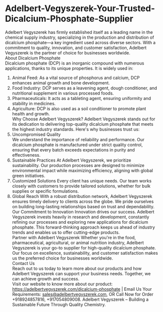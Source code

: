 # Adelbert-Vegyszerek-Your-Trusted-Dicalcium-Phosphate-Supplier
Adelbert Vegyszerek has firmly established itself as a leading name in the chemical supply industry, specializing in the production and distribution of dicalcium phosphate—a key ingredient used across diverse sectors. With a commitment to quality, innovation, and customer satisfaction, Adelbert Vegyszerek is the partner of choice for businesses worldwide.  
About Dicalcium Phosphate  
Dicalcium phosphate (DCP) is an inorganic compound with numerous applications, thanks to its unique properties. It is widely used in:  
1. Animal Feed: As a vital source of phosphorus and calcium, DCP enhances animal growth and bone development.  
2. Food Industry: DCP serves as a leavening agent, dough conditioner, and nutritional supplement in various processed foods.  
3. Pharmaceuticals: It acts as a tableting agent, ensuring uniformity and stability in medicines.  
4. Agriculture: DCP is also used as a soil conditioner to promote plant health and growth.  
Why Choose Adelbert Vegyszerek?
Adelbert Vegyszerek stands out for its dedication to delivering top-quality dicalcium phosphate that meets the highest industry standards. Here's why businesses trust us:  
 1. Uncompromised Quality  
We understand the importance of reliability and performance. Our dicalcium phosphate is manufactured under strict quality control, ensuring that every batch exceeds expectations in purity and effectiveness.  
 2. Sustainable Practices
At Adelbert Vegyszerek, we prioritize sustainability. Our production processes are designed to minimize environmental impact while maximizing efficiency, aligning with global green initiatives.  
 3. Customized Solutions
Every client has unique needs. Our team works closely with customers to provide tailored solutions, whether for bulk supplies or specific formulations.  
 4. Global Reach
With a robust distribution network, Adelbert Vegyszerek ensures timely delivery to clients across the globe. We pride ourselves on building long-lasting relationships based on trust and dependability.  
Our Commitment to Innovation
Innovation drives our success. Adelbert Vegyszerek invests heavily in research and development, constantly refining our processes and exploring new applications for dicalcium phosphate. This forward-thinking approach keeps us ahead of industry trends and enables us to offer cutting-edge products.  
Partner with Adelbert Vegyszerek
Whether you're in the food, pharmaceutical, agricultural, or animal nutrition industry, Adelbert Vegyszerek is your go-to supplier for high-quality dicalcium phosphate. Our focus on excellence, sustainability, and customer satisfaction makes us the preferred choice for businesses worldwide.  
Contact Us  
Reach out to us today to learn more about our products and how Adelbert Vegyszerek can support your business needs. Together, we can achieve growth and success.  
Visit our website to know more about our product: https://adelbertvegyszerek.com/dicalcium-phosphate | Email Us Your Requirements: sales@adelbertvegyszerek.com, OR Call Now for Order +918924857816, +917054809008.
Adelbert Vegyszerek – Building a Sustainable Future Through Quality Chemistry.
